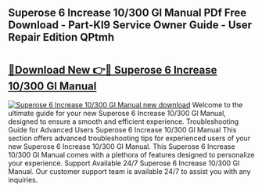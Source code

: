## Superose 6 Increase 10/300 Gl Manual PDf Free Download - Part-Kl9 Service Owner Guide - User Repair Edition QPtmh

# <h2><a href="http://cf1207.oget.top/?id=Superose+6+Increase+10%2f300+Gl+Manual">🔗Download New 👉🔴 Superose 6 Increase 10/300 Gl Manual</a></h2>

[![Superose 6 Increase 10/300 Gl Manual new download](https://i.imgur.com/5g1atiW.png)](http://cf1207.oget.top/?id=Superose+6+Increase+10%2f300+Gl+Manual)
Welcome to the ultimate guide for your new Superose 6 Increase 10/300 Gl Manual, designed to ensure a smooth and efficient experience. Troubleshooting Guide for Advanced Users Superose 6 Increase 10/300 Gl Manual This section offers advanced troubleshooting tips for experienced users of your new Superose 6 Increase 10/300 Gl Manual. This Superose 6 Increase 10/300 Gl Manual comes with a plethora of features designed to personalize your experience. Support Available 24/7 Superose 6 Increase 10/300 Gl Manual. Our customer support team is available 24/7 to assist you with any inquiries.
